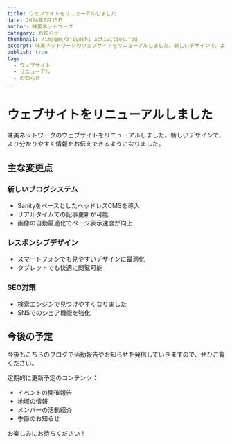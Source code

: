 ```yaml
---
title: ウェブサイトをリニューアルしました
date: 2024年7月15日
author: 味美ネットワーク
category: お知らせ
thumbnail: /images/ajiyoshi_activities.jpg
excerpt: 味美ネットワークのウェブサイトをリニューアルしました。新しいデザインで、より分かりやすく情報をお伝えできるようになりました。
publish: true
tags:
  - ウェブサイト
  - リニューアル
  - お知らせ
---
```


# ウェブサイトをリニューアルしました

味美ネットワークのウェブサイトをリニューアルしました。新しいデザインで、より分かりやすく情報をお伝えできるようになりました。

## 主な変更点

### 新しいブログシステム
- SanityをベースとしたヘッドレスCMSを導入
- リアルタイムでの記事更新が可能
- 画像の自動最適化でページ表示速度が向上

### レスポンシブデザイン
- スマートフォンでも見やすいデザインに最適化
- タブレットでも快適に閲覧可能

### SEO対策
- 検索エンジンで見つけやすくなりました
- SNSでのシェア機能を強化

## 今後の予定

今後もこちらのブログで活動報告やお知らせを発信していきますので、ぜひご覧ください。

定期的に更新予定のコンテンツ：
- イベントの開催報告
- 地域の情報
- メンバーの活動紹介
- 季節のお知らせ

お楽しみにお待ちください！